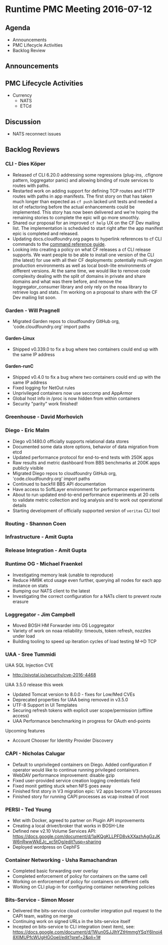# Runtime PMC Meeting 2016-07-12

## Agenda
* Announcements
* PMC Lifecycle Activities
* Backlog Review

## Announcements


## PMC Lifecycle Activities
- Currency
  - NATS
  - ETCd

## Discussion
- NATS reconnect issues

## Backlog Reviews

### CLI - Dies Köper
- Released cf CLI 6.20.0 addressing some regressions (plug-ins, .cfignore pattern, loggregator panic) and allowing binding of route services to routes with paths.
- Restarted work on adding support for defining TCP routes and HTTP routes with paths in app manifests.
  The first story on that has taken much longer than expected as `cf push` lacked unit tests and needed a lot of refactoring before the actual enhancements could be implemented. This story has now been delivered and we're hoping the remaining stories to complete the epic will go more smoothly.
- Shared our proposal for an improved `cf help` UX on the CF Dev mailing list.
  The implementation is scheduled to start right after the app manifest epic is completed and released.
- Updating docs.cloudfoundry.org pages to hyperlink references to cf CLI commands to the [command reference guide](http://cli.cloudfoundry.org).
- Looking into creating a policy on what CF releases a cf CLI release supports.
  We want people to be able to install one version of the CLI (the latest) for use with all their CF deployments: potentially multi-region production environments as well as local bosh-lite environments of different versions. At the same time, we would like to remove code complexity dealing with the split of domains in private and share domains and what was there before, and remove the loggregator_consumer library and only rely on the noaa library to retrieve logs and stats.
  I'm working on a proposal to share with the CF Dev mailing list soon.

### Garden - Will Pragnell

- Migrated Garden repos to cloudfoundry GitHub org, 'code.cloudfoundry.org' import paths

#### Garden-Linux

- Shipped v0.339.0 to fix a bug where two containers could end up with the same IP address

#### Garden-runC

- Shipped v0.4.0 to fix a bug where two containers could end up with the same IP address
- Fixed logging for NetOut rules
- Unprivileged containers now use seccomp and AppArmor
- Global host info in /proc is now hidden from within containers
- Security "parity" work finished!

### Greenhouse - David Morhovich

### Diego - Eric Malm

- Diego v0.1480.0 officially supports relational data stores
- Documented some data store options, behavior of data migration from etcd
- Updated performance protocol for end-to-end tests with 250K apps
- Raw results and metric dashboard from BBS benchmarks at 200K apps publicly visible
- Migrated Diego repos to cloudfoundry GitHub org, 'code.cloudfoundry.org' import paths
- Continued to backfill BBS API documentation
- Have access to SoftLayer environment for performance experiments
- About to run updated end-to-end performance experiments at 20 cells to validate metric collection and log analysis and to work out operational details
- Starting development of officially supported version of `veritas` CLI tool


### Routing - Shannon Coen

### Infrastructure - Amit Gupta

### Release Integration - Amit Gupta

### Runtime OG - Michael Fraenkel
- Investigating memory leak (unable to reproduce)
- Reduce HM9K etcd usage even further, querying all nodes for each app instance on stats
- Bumping our NATS client to the latest
- Investigating the correct configuration for a NATs client to prevent route erasure

### Loggregator - Jim Campbell
- Moved BOSH HM Forwarder into OS Loggregator
- Variety of work on noaa reliability: timeouts, token refresh, nozzles under load
- Building tooling to speed up iteration cycles of load testing M->D TCP

### UAA - Sree Tummidi

UAA SQL Injection CVE
 - http://pivotal.io/security/cve-2016-4468

UAA 3.5.0 release this week 
- Updated Tomcat version to 8.0.0 - fixes for Low/Med CVEs
- Deprecated properties for UAA being removed in v3.5.0
- UTF-8 Support in UI Templates
- Securing refresh tokens with explicit user scope/permission (offline access)
- UAA Performance benchmarking in progress for OAuth end-points

Upcoming features
- Account Chooser for Identity Provider Discovery


### CAPI - Nicholas Calugar
- Default to unprivileged containers on Diego. Added configuration if operator would like to continue running privileged containers.
- WebDAV performance improvement: disable gzip
- Fixed user-provided service creation logging credentials field
- Fixed monit getting stuck when NFS goes away
- Finished first story in V3 migration epic: V2 apps become V3 processes
- Finished story for running CAPI processes as vcap instead of root

### PERSI - Ted Young
- Met with Docker, agreed to partner on Plugin API improvements
- Creating a local driver/broker that works in BOSH-Lite
- Defined new v2.10 Volume Services API: https://docs.google.com/document/d/1aiKQgKLLPFD8vkXXazhAgGzJKW6nRwwWkEJc_xc5tOg/edit?usp=sharing
- Deployed wordpress on CephFS

### Container Networking - Usha Ramachandran
- Completed basic forwarding over overlay
- Completed enforcement of policy for containers on the same cell
- Working on enforcement of policy for containers on different cells
- Working on CLI plug-in for configuring container networking policies

### Bits-Service - Simon Moser

- Delivered the bits-service cloud controller integration pull request to the CAPI team, waiting on merge
- Continuing work on signed URLs in the bits-service itself
- Incepted on bits-service to CLI integration (next item), see: https://docs.google.com/document/d/1Wun0SJJlhYZtHmmgYSqY6Inoj48XIMUPfcWUgHGOoeI/edit?pref=2&pli=1#


